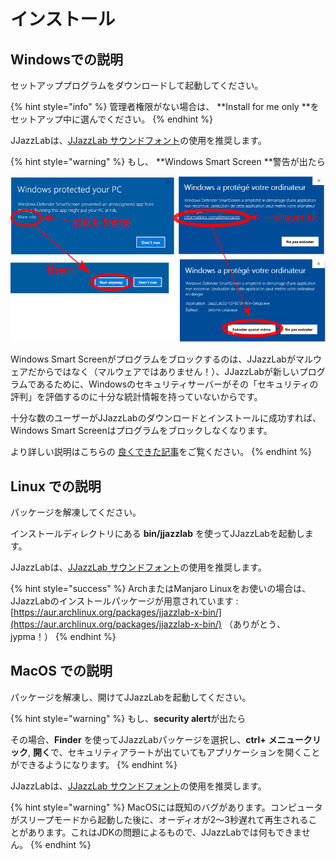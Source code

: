 # インストール

## Windowsでの説明

セットアッププログラムをダウンロードして起動してください。&#x20;

{% hint style="info" %}
管理者権限がない場合は、 **Install for me only **をセットアップ中に選んでください。
{% endhint %}

JJazzLabは、[JJazzLab サウンドフォント](configuration/jjazzlab-soundfont/)の使用を推奨します。

{% hint style="warning" %}
もし、 **Windows Smart Screen **警告が出たら

![](.gitbook/assets/Win10SmartScreen.png)&#x20;

Windows Smart Screenがプログラムをブロックするのは、JJazzLabがマルウェアだからではなく（マルウェアではありません！）、JJazzLabが新しいプログラムであるために、Windowsのセキュリティサーバーがその「セキュリティの評判」を評価するのに十分な統計情報を持っていないからです。

十分な数のユーザーがJJazzLabのダウンロードとインストールに成功すれば、Windows Smart Screenはプログラムをブロックしなくなります。

より詳しい説明はこちらの [良くできた記事](https://www.digitalcitizen.life/what-smartscreen-filter-how-does-it-work)をご覧ください。
{% endhint %}

## Linux での説明

パッケージを解凍してください。&#x20;

インストールディレクトリにある **bin/jjazzlab** を使ってJJazzLabを起動します。

JJazzLabは、[JJazzLab サウンドフォント](configuration/jjazzlab-soundfont/)の使用を推奨します。

{% hint style="success" %}
ArchまたはManjaro Linuxをお使いの場合は、JJazzLabのインストールパッケージが用意されています : [https://aur.archlinux.org/packages/jjazzlab-x-bin/](https://aur.archlinux.org/packages/jjazzlab-x-bin/)    （ありがとう、jypma！）&#x20;
{% endhint %}

## MacOS での説明

パッケージを解凍し、開けてJJazzLabを起動してください。

{% hint style="warning" %}
もし、**security alert**が出たら

その場合、**Finder** を使ってJJazzLabパッケージを選択し、**ctrl+** **メニュークリック**, **開く**で、セキュリティアラートが出ていてもアプリケーションを開くことができるようになります。
{% endhint %}

JJazzLabは、[JJazzLab サウンドフォント](configuration/jjazzlab-soundfont/)の使用を推奨します。

{% hint style="warning" %}
MacOSには既知のバグがあります。コンピュータがスリープモードから起動した後に、オーディオが2～3秒遅れて再生されることがあります。これはJDKの問題によるもので、JJazzLabでは何もできません。
{% endhint %}
